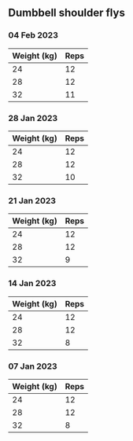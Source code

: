 ## Dumbbell shoulder flys

### 04 Feb 2023

| Weight (kg) | Reps |
| ----------- | ---- |
| 24 | 12 |
| 28 | 12 |
| 32 | 11 |

### 28 Jan 2023

| Weight (kg) | Reps |
| ----------- | ---- |
| 24 | 12 |
| 28 | 12 |
| 32 | 10 |

### 21 Jan 2023

| Weight (kg) | Reps |
| ----------- | ---- |
| 24 | 12 |
| 28 | 12 |
| 32 | 9 |

### 14 Jan 2023

| Weight (kg) | Reps |
| ----------- | ---- |
| 24 | 12 |
| 28 | 12 |
| 32 | 8 |

### 07 Jan 2023

| Weight (kg) | Reps |
| ----------- | ---- |
| 24 | 12 |
| 28 | 12 |
| 32 | 8 |